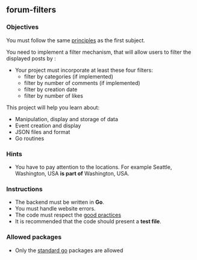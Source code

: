 ## forum-filters
### Objectives

You must follow the same [principles](https://public.01-edu.org/subjects/forum/) as the first subject.

You need to implement a filter mechanism, that will allow users to filter the displayed posts by :

- Your project must incorporate at least these four filters:
    - filter by categories (if implemented)
    - filter by number of comments (if implemented)
    - filter by creation date
    - filter by number of likes

This project will help you learn about:

- Manipulation, display and storage of data
- Event creation and display
- JSON files and format
- Go routines

### Hints

- You have to pay attention to the locations. For example Seattle, Washington, USA **is part of** Washington, USA.

### Instructions

- The backend must be written in **Go**.
- You must handle website errors.
- The code must respect the [good practices](https://public.01-edu.org/subjects/good-practices/)
- It is recommended that the code should present a **test file**.

### Allowed packages

- Only the [standard go](https://golang.org/pkg/) packages are allowed